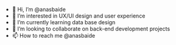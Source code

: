 - 👋 Hi, I’m @anasbaide
- 👀 I’m interested in UX/UI design and user experience
- 🌱 I’m currently learning data base design
- 💞️ I’m looking to collaborate on back-end development projects
- 📫 How to reach me @anasbaide

<!---
anasbaide/anasbaide is a ✨ special ✨ repository because its `README.md` (this file) appears on your GitHub profile.
You can click the Preview link to take a look at your changes.
--->
